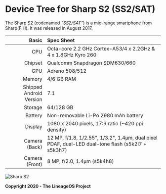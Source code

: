 # Device Tree for Sharp S2 (SS2/SAT)

The Sharp S2 (codenamed _"SS2/SAT"_) is a mid-range smartphone from Sharp(FIH).
It was released in August 2017.

| Basic                   | Spec Sheet                                                                                                                     |
| -----------------------:|:------------------------------------------------------------------------------------------------------------------------------ |
| CPU                     | Octa-core 2.2 GHz Cortex-A53/4 x 2.2GHz & 4 x 1.8GHz Kyro 260                                                                  |
| Chipset                 | Qualcomm Snapdragon SDM630/660                                                                                                 |
| GPU                     | Adreno 508/512                                                                                                                 |
| Memory                  | 4/6 GB RAM                                                                                                                     |
| Shipped Android Version | 7.1                                                                                                                            |
| Storage                 | 64/128 GB                                                                                                                      |
| Battery                 | Non-removable Li-Po 2980 mAh battery                                                                                           |
| Display                 | 1080 x 2040 pixels, 17:9 ratio (~420 ppi density)                                                                              |
| Camera (Back)           | 12 MP, f/1.8, 1/2.55", 1/3.2", 1.4µm, dual pixel PDAF, dual-LED dual-tone flash    (s5k2l7 + s5k3h7)                           |
| Camera (Front)          | 8 MP, f/2.0, 1.4µm    (s5k4h8)                                                                                                 |

![Sharp S2](https://fdn2.gsmarena.com/vv/pics/sharp/sharp-aquos-s2-2.jpg)

**Copyright 2020 - The LineageOS Project**
